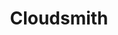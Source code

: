 ---
blog: https://blog.cloudsmith.io/
codehost: https://github.com/https://github.com/cloudsmith-io
facebook: https://facebook.com/cloudsmith.io
linkedin: https://linkedin.com/company/cloudsmith
logohandle: cloudsmithio
sort: cloudsmith
title: Cloudsmith
twitter: https://x.com/cloudsmith_io
website: https://cloudsmith.io/
youtube: https://youtube.com/channel/UCO8NZYdzB3RgO4HXkHG7QiQ
---